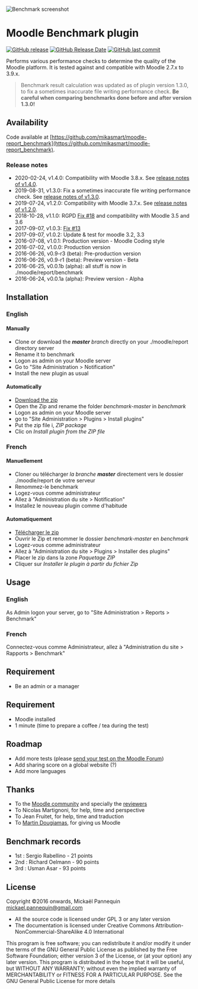 ![Benchmark screenshot](https://github.com/mikasmart/moodle-report_benchmark/blob/master/screenshot.png)

# Moodle Benchmark plugin

[![GitHub release](https://img.shields.io/github/release/mikasmart/moodle-report_benchmark.svg)](https://github.com/mikasmart/moodle-report_benchmark/releases/latest)
[![GitHub Release Date](https://img.shields.io/github/release-date/mikasmart/moodle-report_benchmark.svg)](https://github.com/mikasmart/moodle-report_benchmark/releases/latest)
[![GitHub last commit](https://img.shields.io/github/last-commit/mikasmart/moodle-report_benchmark.svg)](https://github.com/mikasmart/moodle-report_benchmark/commits/)

Performs various performance checks to determine the quality of the Moodle platform. It is tested against and compatible with Moodle 2.7.x to 3.9.x.

> Benchmark result calculation was updated as of plugin version 1.3.0, to fix a sometimes inaccurate file writing performance check. __Be careful when comparing benchmarks done before and after version 1.3.0!__

## Availability

Code available at [https://github.com/mikasmart/moodle-report_benchmark](https://github.com/mikasmart/moodle-report_benchmark).

### Release notes

* 2020-02-24, v1.4.0: Compatibility with Moodle 3.8.x. See [release notes of v1.4.0](https://github.com/mikasmart/moodle-report_benchmark/releases/tag/v1.4.0).
* 2019-08-31, v1.3.0: Fix a sometimes inaccurate file writing performance check. See [release notes of v1.3.0](https://github.com/mikasmart/moodle-report_benchmark/releases/tag/v1.3.0).
* 2019-07-24, v1.2.0: Compatibility with Moodle 3.7.x. See [release notes of v1.2.0](https://github.com/mikasmart/moodle-report_benchmark/releases/tag/v1.2.0).
* 2018-10-28, v1.1.0: RGPD [Fix #18](https://github.com/mikasmart/moodle-report_benchmark/issues/18) and compatibility with Moodle 3.5 and 3.6
* 2017-09-07, v1.0.3: [Fix #13](https://github.com/mikasmart/moodle-report_benchmark/issues/13)
* 2017-09-07, v1.0.2: Update & test for moodle 3.2, 3.3
* 2016-07-08, v1.0.1: Production version - Moodle Coding style
* 2016-07-02, v1.0.0: Production version
* 2016-06-26, v0.9-r3 (beta): Pre-production version
* 2016-06-26, v0.9-r1 (beta): Preview version - Beta
* 2016-06-25, v0.0.1b (alpha): all stuff is now in ./moodle/report/benchmark
* 2016-06-24, v0.0.1a (alpha): Preview version - Alpha

## Installation
### English

#### Manually
* Clone or download the ***master*** *branch* directly on your  ./moodle/report directory server
* Rename it to benchmark
* Logon as admin on your Moodle server
* Go to "Site Administration > Notification"
* Install the new plugin as usual

#### Automatically
* [Download the zip](https://github.com/mikasmart/moodle-report_benchmark/archive/master.zip)
* Open the Zip and rename the folder *benchmark-master* in *benchmark*
* Logon as admin on your Moodle server
* go to "Site Administration > Plugins > Install plugins"
* Put the zip file i, *ZIP package*
* Clic on *Install plugin from the ZIP file*

### French

#### Manuellement
* Cloner ou télécharger *la branche* ***master*** directement vers le dossier ./moodle/report de votre serveur
* Renommez-le benchmark
* Logez-vous comme administrateur
* Allez à "Administration du site > Notification"
* Installez le nouveau plugin comme d'habitude

#### Automatiquement
* [Télécharger le zip](https://github.com/mikasmart/moodle-report_benchmark/archive/master.zip)
* Ouvrir le Zip et renommer le dossier *benchmark-master* en *benchmark*
* Logez-vous comme administrateur
* Allez à "Administration du site > Plugins > Installer des plugins"
* Placer le zip dans la zone *Paquetage ZIP*
* Cliquer sur *Installer le plugin à partir du fichier Zip*

## Usage

### English
As Admin logon your server, go to "Site Administration > Reports > Benchmark"

### French
Connectez-vous comme Administrateur, allez à "Administration du site > Rapports > Benchmark"

## Requirement

- Be an admin or a manager

## Requirement

- Moodle installed
- 1 minute (time to prepare a coffee / tea during the test)

## Roadmap

- Add more tests (please [send your test on the Moodle Forum](https://moodle.org/mod/forum/discuss.php?d=335282))
- Add sharing score on a global website (?)
- Add more languages

## Thanks

* To the [Moodle community](https://moodle.org/) and specially the [reviewers](https://moodle.org/mod/forum/discuss.php?d=335357)
* To Nicolas Martignoni, for help, time and perspective
* To Jean Fruitet, for help, time and traduction
* To [Martin Dougiamas](https://en.wikipedia.org/wiki/Martin_Dougiamas), for giving us Moodle

## Benchmark records

* 1st : Sergio Rabellino - 21 points
* 2nd : Richard Oelmann - 90 points
* 3rd : Usman Asar - 93 points

## License

Copyright ©2016 onwards, Mickaël Pannequin <mickael.pannequin@gmail.com>

* All the source code is licensed under GPL 3 or any later version
* The documentation is licensed under Creative Commons Attribution-NonCommercial-ShareAlike 4.0 International

This program is free software; you can redistribute it and/or modify it under the terms of the GNU General Public License as published by the Free Software Foundation; either version 3 of the License, or (at your option) any later version. This program is distributed in the hope that it will be useful, but WITHOUT ANY WARRANTY; without even the implied warranty of MERCHANTABILITY or FITNESS FOR A PARTICULAR PURPOSE. See the GNU General Public License for more details
